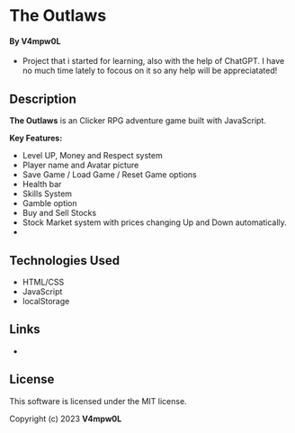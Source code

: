 # The Outlaws 
  
  
 #### By V4mpw0L 
 
  * Project that i started for learning, also with the help of ChatGPT. I have no much time lately to focous on it so any help will be appreciatated! 

    
 ## Description 
  
 **The Outlaws** is an Clicker RPG adventure game built with JavaScript.  
  
 **Key Features:** 
 * Level UP, Money and Respect system
 * Player name and Avatar picture
 * Save Game / Load Game / Reset Game options 
 * Health bar
 * Skills System
 * Gamble option 
 * Buy and Sell Stocks
 * Stock Market system with prices changing Up and Down automatically.
 * 
 ## Technologies Used 
  
 * HTML/CSS 
 * JavaScript 
 * localStorage 
   
 ## Links 
  
 *
  
 ## License 
  
 This software is licensed under the MIT license. 
  
 Copyright (c) 2023 **V4mpw0L**
